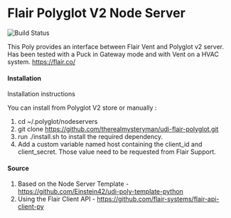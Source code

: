 # Flair Polyglot V2 Node Server

![Build Status](https://travis-ci.org/therealmysteryman/udi-flair-polyglot.svg?branch=master)

This Poly provides an interface between Flair Vent and Polyglot v2 server. Has been tested with a Puck in Gateway mode and with Vent on a HVAC system. https://flair.co/

#### Installation

Installation instructions

You can install from Polyglot V2 store or manually : 

1. cd ~/.polyglot/nodeservers
2. git clone https://github.com/therealmysteryman/udi-flair-polyglot.git
3. run ./install.sh to install the required dependency.
4. Add a custom variable named host containing the client_id and client_secret. Those value need to be requested from Flair Support.

#### Source

1. Based on the Node Server Template - https://github.com/Einstein42/udi-poly-template-python
2. Using the Flair Client API - https://github.com/flair-systems/flair-api-client-py
